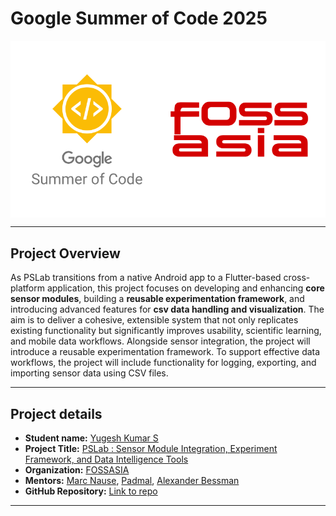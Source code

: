 # Google Summer of Code 2025
<img src="images/gsoc_fossasia.png" align="center">

---
## Project Overview

As PSLab transitions from a native Android app to a Flutter-based cross-platform application, this project focuses on developing and enhancing **core sensor modules**, building a **reusable experimentation framework**, and introducing advanced features for **csv data handling and visualization**. The aim is to deliver a cohesive, extensible system that not only replicates existing functionality but significantly improves usability, scientific learning, and mobile data workflows. Alongside sensor integration, the project will introduce a reusable experimentation framework. To support effective data workflows, the project will include functionality for logging, exporting, and importing sensor data using CSV files.

--- 

## Project details
- **Student name:** [Yugesh Kumar S](https://github.com/Yugesh-Kumar-S)
- **Project Title:** [PSLab : Sensor Module Integration, Experiment Framework, and Data Intelligence Tools](https://summerofcode.withgoogle.com/programs/2025/projects/AD7fchJF)
- **Organization:** [FOSSASIA](https://fossasia.org/)
- **Mentors:** [Marc Nause](https://github.com/marcnause), [Padmal](https://github.com/CloudyPadmal), [Alexander Bessman](https://github.com/bessman)
- **GitHub Repository:** [Link to repo](https://github.com/fossasia/pslab-app)

---
